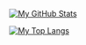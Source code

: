 [![My GitHub Stats](https://github-readme-stats.vercel.app/api?username=ExtReMLapin&show_icons=true&theme=dracula&count_private=true&show_icons=true&hide_border=true)](https://github.com/ExtReMLapin)


[![My Top Langs](https://github-readme-stats.vercel.app/api/top-langs/?username=ExtReMLapin&theme=dracula&layout=compact&hide=AutoHotkey&hide_title=true)](https://github.com/ExtReMLapin)
